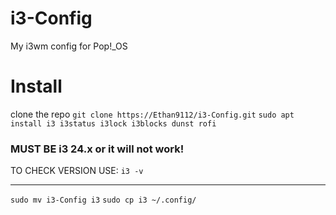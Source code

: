 # i3-Config
My i3wm config for Pop!_OS

# Install
clone the repo `git clone https://Ethan9112/i3-Config.git`
`sudo apt install i3 i3status i3lock i3blocks dunst rofi`
### MUST BE i3 24.x or it will not work!
TO CHECK VERSION USE:
`i3 -v`

---

`sudo mv i3-Config i3`
`sudo cp i3 ~/.config/`

